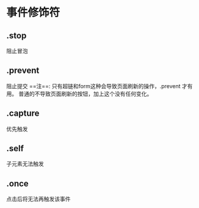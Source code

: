 # 事件修饰符

## .stop

阻止冒泡

## .prevent

阻止提交
==注==: 只有超链和form这种会导致页面刷新的操作，.prevent 才有用。 普通的不导致页面刷新的按钮，加上这个没有任何变化。

## .capture

优先触发

## .self

子元素无法触发

## .once

点击后将无法再触发该事件
